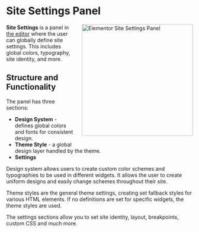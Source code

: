 # Site Settings Panel

<img src="/assets/img/site-settings-panel.png" alt="Elementor Site Settings Panel" style="float: right; width: 300px; margin-left: 20px; margin-bottom: 20px;">

**Site Settings** is a panel in [the editor](/editor/) where the user can globally define site settings. This includes global colors, typography, site identity, and more.

## Structure and Functionality

The panel has three sections:

* **Design System** - defines global colors and fonts for consistent design.
* **Theme Style** - a global design layer handled by the theme.
* **Settings**

Design system allows users to create custom color schemes and typographies to be used in different widgets. It allows the user to create uniform designs and easily change schemes throughout their site. 

Theme styles are the general theme settings, creating set fallback styles for various HTML elements. If no definitions are set for specific widgets, the theme styles are used.

The settings sections allow you to set site identity, layout, breakpoints, custom CSS and much more.
